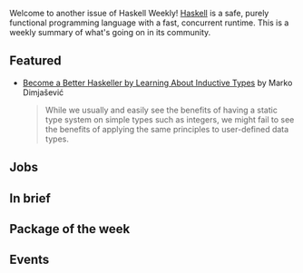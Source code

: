 <!-- 2019-04-11 -->

Welcome to another issue of Haskell Weekly!
[Haskell](https://www.haskell.org) is a safe, purely functional programming language with a fast, concurrent runtime.
This is a weekly summary of what's going on in its community.

## Featured

-   [Become a Better Haskeller by Learning About Inductive Types](https://dimjasevic.net/marko/2019/04/08/become-a-better-haskeller-by-learning-about-inductive-types/) by Marko Dimjašević

    > While we usually and easily see the benefits of having a static type system on simple types such as integers, we might fail to see the benefits of applying the same principles to user-defined data types.

## Jobs

## In brief

## Package of the week

## Events
